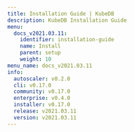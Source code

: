 ```yaml
---
title: Installation Guide | KubeDB
description: KubeDB Installation Guide
menu:
  docs_v2021.03.11:
    identifier: installation-guide
    name: Install
    parent: setup
    weight: 10
menu_name: docs_v2021.03.11
info:
  autoscaler: v0.2.0
  cli: v0.17.0
  community: v0.17.0
  enterprise: v0.4.0
  installer: v0.17.0
  release: v2021.03.11
  version: v2021.03.11
---
```


